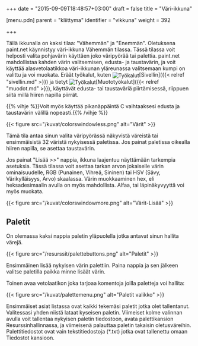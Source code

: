 +++
date = "2015-09-09T18:48:57+03:00"
draft = false
title = "Väri-ikkuna"

[menu.pdn]
	parent = "kliittyma"
	identifier = "vikkuna"
	weight = 392

+++

Tällä ikkunalla on kaksi tilaa: "Vähemmän" ja "Enemmän". Oletuksena paint.net käynnistyy väri-ikkuna Vähemmän tilassa. Tässä tilassa voit helposti valita pohjavärin käyttäen joko 
väripyörää tai palettia. paint.net mahdollistaa kahden värin valitsemisen, edusta- ja taustavärin, ja voit käyttää alasvetolaatikkoa väri-ikkunan yläreunassa valitsemaan kumpi on 
valittu ja voi muokata. Eräät työkalut, kuten <img style="vertical-align: middle;" src="/resurssit/tyokalut/paintbrush.png" alt="Työkalut" />[Sivellin]({{< relref "sivellin.md" >}})
ja tietyt <img style="vertical-align: middle;" src="/resurssit/tyokalut/shapes.png" alt="Työkalut" />[Muototyökalut]({{< relref "muodot.md" >}}), käyttävät edusta- tai taustaväriä 
piirtämisessä, riippuen siitä millä hiiren napilla piirrät.

{{% vihje %}}Voit myös käyttää pikanäppäintä C vaihtaaksesi edusta ja taustavärin välillä nopeasti.{{% /vihje %}}

{{< figure src="/kuvat/colorswindowless.png" alt="Värit" >}}

Tämä tila antaa sinun valita väripyörässä näkyvistä väreistä tai ensimmäisistä 32 väristä nykyisessä paletissa. Jos painat paletissa oikealla hiiren napilla, se asettaa 
taustavärin.

Jos painat "Lisää &gt;&gt;" nappia, ikkuna laajentuu näyttämään tarkempia asetuksia. Tässä tilassa voit asettaa tarkan arvon jokaiselle värin ominaisuudelle, RGB (Punainen, 
Vihreä, Sininen) tai HSV (Sävy, Värikylläisyys, Arvo) skaalassa. Värin muokkaaminen hex, eli heksadesimaalin avulla on myös mahdollista. Alfaa, tai läpinäkyvyyttä voi myös 
muokata.

{{< figure src="/kuvat/colorswindowmore.png" alt="Värit-Lisää" >}}

## Paletit

On olemassa kaksi nappia paletin yläpuolella jotka antavat sinun hallita värejä.

{{< figure src="/resurssit/palettebuttons.png" alt="Paletit" >}}

Ensimmäinen lisää nykyisen värin palettiin. Paina nappia ja sen jälkeen valitse paletilla paikka minne lisäät värin.

Toinen avaa vetolaatikon joka tarjoaa komentoja joilla paletteja voi hallita:

{{< figure src="/kuvat/palettemenu.png" alt="Paletit valikko" >}}

Ensimmäiset asiat listassa ovat kaikki tekemäsi paletit jotka olet tallentanut. Valitessasi yhden niistä lataat kyseisen paletin. Viimeiset kolme valinnan avulla voit 
tallentaa nykyisen paletin tiedostoon, avata palettikansion Resurssinhallinnassa, ja viimeisenä palauttaa paletin takaisin oletusväreihin. Palettitiedostot ovat vain tekstitiedostoja 
(*.txt) jotka ovat tallenettu omaan Tiedostot kansioon.
